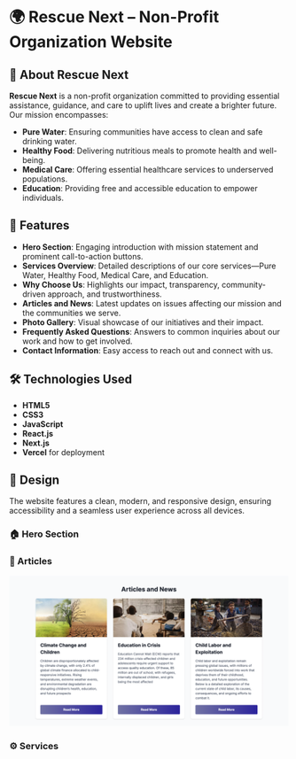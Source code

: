 # 🌍 Rescue Next – Non-Profit Organization Website

## 📌 About Rescue Next
**Rescue Next** is a non-profit organization committed to providing essential assistance, guidance, and care to uplift lives and create a brighter future. Our mission encompasses:

- **Pure Water**: Ensuring communities have access to clean and safe drinking water.
- **Healthy Food**: Delivering nutritious meals to promote health and well-being.
- **Medical Care**: Offering essential healthcare services to underserved populations.
- **Education**: Providing free and accessible education to empower individuals.

## 🚀 Features
- **Hero Section**: Engaging introduction with mission statement and prominent call-to-action buttons.
- **Services Overview**: Detailed descriptions of our core services—Pure Water, Healthy Food, Medical Care, and Education.
- **Why Choose Us**: Highlights our impact, transparency, community-driven approach, and trustworthiness.
- **Articles and News**: Latest updates on issues affecting our mission and the communities we serve.
- **Photo Gallery**: Visual showcase of our initiatives and their impact.
- **Frequently Asked Questions**: Answers to common inquiries about our work and how to get involved.
- **Contact Information**: Easy access to reach out and connect with us.

## 🛠️ Technologies Used
- **HTML5**
- **CSS3**
- **JavaScript**
- **React.js**
- **Next.js**
- **Vercel** for deployment

## 🎨 Design
The website features a clean, modern, and responsive design, ensuring accessibility and a seamless user experience across all devices.

### 🏠 Hero Section



### 📝 Articles
![articles](https://github.com/Ayagassar/Rescue-Next/blob/main/articles.png?raw=true) 

### ⚙️ Services


